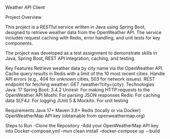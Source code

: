 
Weather API Client

Project Overview

This project is a RESTful service written in Java using Spring Boot, designed to retrieve weather data from the OpenWeather API. The service includes request caching with Redis, error handling, and unit tests for key components.

The project was developed as a test assignment to demonstrate skills in Java, Spring Boot, REST API integration, caching, and testing.

Key Features
Retrieve weather data by city name via the OpenWeather API.
Cache query results in Redis with a limit of the 10 most recent cities.
Handle API errors (e.g., 404 for unknown cities, 503 for network issues).
REST endpoint for fetching weather: GET /weather?city={city}.
Technologies
Java: 17 
Spring Boot: 3.4.2 
Unirest: For making HTTP requests to the OpenWeather API
Moshi: For parsing JSON responses
Redis: For caching data
SLF4J: For logging
JUnit 5 & Mockito: For unit testing

Requirements
Java 17+
Maven 3.8+
Redis (locally or via Docker)
OpenWeatherMap API key (obtainable from openweathermap.org)

Steps to Run
-Clone the Repository
-Add your OpenWeatherMap API key into Docker-compose.yml
-mvn clean install
-docker-compose up --build

